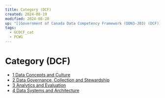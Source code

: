 ```yaml
---
title: Category (DCF)
created: 2024-08-19
modified: 2024-08-20
up: "[[Government of Canada Data Competency Framework (DDN3‑J03) (DCF)]]"
tags:
  - GCDCF_cat
  - PCWG
---
```

# Category (DCF)
- [1 Data Concepts and Culture](./1%20Data%20Concepts%20and%20Culture.md)
- [2 Data Governance, Collection and Stewardship](./2%20Data%20Governance,%20Collection%20and%20Stewardship.md)
- [3 Analytics and Evaluation](./3%20Analytics%20and%20Evaluation.md)
- [4 Data Systems and Architecture](./4%20Data%20Systems%20and%20Architecture.md)
